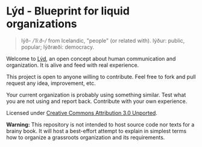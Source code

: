 # Lýd - Blueprint for liquid organizations

> lýð- _/ˈliːð-/_ from Icelandic, "people" (or related with). lýður: public, popular; lýðræði: democracy.

Welcome to [Lýd](http://lyd.dario.im), an open concept about human communication and organization. It is alive and feed with real experience.

This project is open to anyone willing to contribute. Feel free to fork and pull request any idea, improvement, etc.

Your current organization is probably using something similar. Test what you are not using and report back. Contribute with your own experience.

Licensed under [Creative Commons Attribution 3.0 Unported](http://creativecommons.org/licenses/by/3.0/).

**Warning:** This repository is not intended to host source code nor texts for a brainy book. It will host a best-effort attempt to explain in simplest terms how to organize a grassroots organization and its requirements.